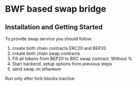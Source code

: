 # BWF based swap bridge

## Installation and Getting Started
To provide swap service you should follow:
1. create both chain contracts ERC20 and BEP20
2. create both chain swap contracts 
3. Fill all tokens from BEP20 to BSC swap contract. Without %
4. Start backend, setup options from previous steps
5. send swap on ethereum


Run only after fork-blocks inactive
